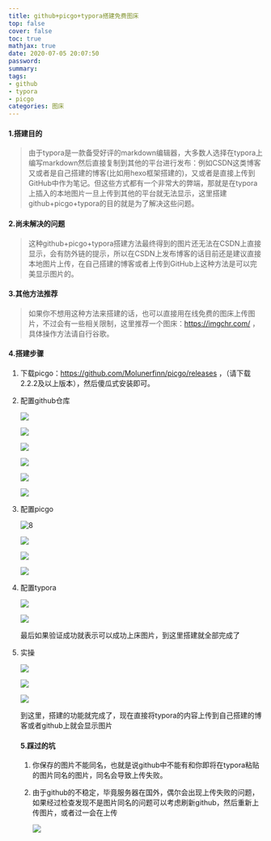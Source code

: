 ```yaml
---
title: github+picgo+typora搭建免费图床
top: false
cover: false
toc: true
mathjax: true
date: 2020-07-05 20:07:50
password:
summary:
tags: 
- github
- typora
- picgo
categories: 图床
---
```


#### 1.搭建目的

> 由于typora是一款备受好评的markdown编辑器，大多数人选择在typora上编写markdown然后直接复制到其他的平台进行发布：例如CSDN这类博客又或者是自己搭建的博客(比如用hexo框架搭建的)，又或者是直接上传到GitHub中作为笔记。但这些方式都有一个非常大的弊端，那就是在typora上插入的本地图片一旦上传到其他的平台就无法显示，这里搭建github+picgo+typora的目的就是为了解决这些问题。

#### 2.尚未解决的问题

> 这种github+picgo+typora搭建方法最终得到的图片还无法在CSDN上直接显示，会有防外链的提示，所以在CSDN上发布博客的话目前还是建议直接本地图片上传，在自己搭建的博客或者上传到GitHub上这种方法是可以完美显示图片的。

#### 3.其他方法推荐

> 如果你不想用这种方法来搭建的话，也可以直接用在线免费的图床上传图片，不过会有一些相关限制，这里推荐一个图床：https://imgchr.com/ ，具体操作方法请自行谷歌。

#### 4.搭建步骤

1. 下载picgo：https://github.com/Molunerfinn/picgo/releases ，（请下载2.2.2及以上版本），然后傻瓜式安装即可。

2. 配置github仓库

   ![](https://raw.githubusercontent.com/DedicationTechnology/picgo/master/img/4.jpg)

   ![](https://raw.githubusercontent.com/DedicationTechnology/picgo/master/img/3.jpg)

   ![](https://raw.githubusercontent.com/DedicationTechnology/picgo/master/img/6.jpg)

   ![](https://raw.githubusercontent.com/DedicationTechnology/picgo/master/img/5.jpg)

   ![](https://raw.githubusercontent.com/DedicationTechnology/picgo/master/img/7.jpg)

   ![](https://raw.githubusercontent.com/DedicationTechnology/picgo/master/img/9.jpg)

3. 配置picgo

   ![8](https://raw.githubusercontent.com/DedicationTechnology/picgo/master/img/8.jpg)

   ![](https://raw.githubusercontent.com/DedicationTechnology/picgo/master/img/10.jpg)

   ![](https://raw.githubusercontent.com/DedicationTechnology/picgo/master/img/11.jpg)

   ![](https://raw.githubusercontent.com/DedicationTechnology/picgo/master/img/12.jpg)

4. 配置typora

   ![](https://raw.githubusercontent.com/DedicationTechnology/picgo/master/img/13.jpg)

   ![](https://raw.githubusercontent.com/DedicationTechnology/picgo/master/img/14.jpg)

   最后如果验证成功就表示可以成功上床图片，到这里搭建就全部完成了

5. 实操

   ![](https://raw.githubusercontent.com/DedicationTechnology/picgo/master/img/15.jpg)

   ![](https://raw.githubusercontent.com/DedicationTechnology/picgo/master/img/16.jpg)

   ![](https://raw.githubusercontent.com/DedicationTechnology/picgo/master/img/17.jpg)

   到这里，搭建的功能就完成了，现在直接将typora的内容上传到自己搭建的博客或者github上就会显示图片

   #### 5.踩过的坑

   1. 你保存的图片不能同名，也就是说github中不能有和你即将在typora粘贴的图片同名的图片，同名会导致上传失败。

   2. 由于github的不稳定，毕竟服务器在国外，偶尔会出现上传失败的问题，如果经过检查发现不是图片同名的问题可以考虑刷新github，然后重新上传图片，或者过一会在上传

      ![](https://raw.githubusercontent.com/DedicationTechnology/picgo/master/img/18.jpg)